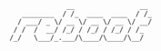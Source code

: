 
                      __                __ 
           ________  / /_  ____  ____  / /_
          / ___/ _ \/ __ \/ __ \/ __ \/ __/
         / /  /  __/ /_/ / /_/ / /_/ / /_  
        /_/   \___/_.___/\____/\____/\__/  

